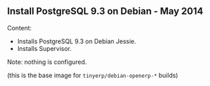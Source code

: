 Install PostgreSQL 9.3 on Debian - May 2014
-------------------------------------------

Content:

* Installs PostgreSQL 9.3 on Debian Jessie.
* Installs Supervisor.

Note: nothing is configured.

(this is the base image for `tinyerp/debian-openerp-*` builds)
